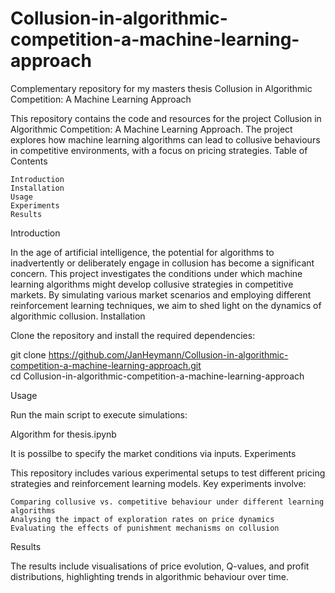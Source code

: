 # Collusion-in-algorithmic-competition-a-machine-learning-approach
Complementary repository for my masters thesis
Collusion in Algorithmic Competition: A Machine Learning Approach

This repository contains the code and resources for the project Collusion in Algorithmic Competition: A Machine Learning Approach. The project explores how machine learning algorithms can lead to collusive behaviours in competitive environments, with a focus on pricing strategies.
Table of Contents

    Introduction
    Installation
    Usage
    Experiments
    Results

Introduction

In the age of artificial intelligence, the potential for algorithms to inadvertently or deliberately engage in collusion has become a significant concern. This project investigates the conditions under which machine learning algorithms might develop collusive strategies in competitive markets. By simulating various market scenarios and employing different reinforcement learning techniques, we aim to shed light on the dynamics of algorithmic collusion.
Installation

Clone the repository and install the required dependencies:

git clone https://github.com/JanHeymann/Collusion-in-algorithmic-competition-a-machine-learning-approach.git  
cd Collusion-in-algorithmic-competition-a-machine-learning-approach  

Usage

Run the main script to execute simulations:

Algorithm for thesis.ipynb 

It is possilbe to specify the market conditions via inputs.
Experiments

This repository includes various experimental setups to test different pricing strategies and reinforcement learning models. Key experiments involve:

    Comparing collusive vs. competitive behaviour under different learning algorithms
    Analysing the impact of exploration rates on price dynamics
    Evaluating the effects of punishment mechanisms on collusion

Results

The results include visualisations of price evolution, Q-values, and profit distributions, highlighting trends in algorithmic behaviour over time.
